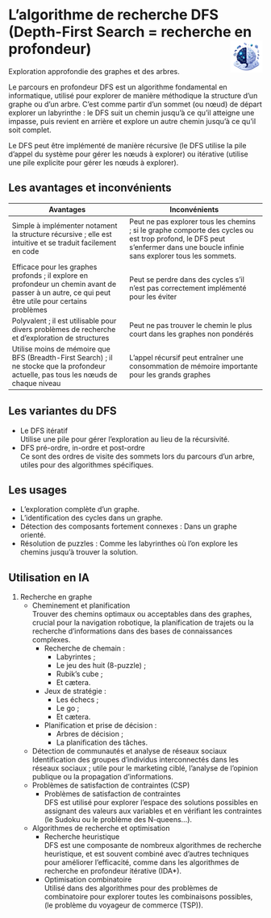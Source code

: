 # **L’algorithme de recherche DFS (Depth-First Search = recherche en profondeur)**<a href="../../"><img src="../../../assets/images/ai1.png" alt="L'intelligence artificielle" align="right" height="64px"></a>

Exploration approfondie des graphes et des arbres.

Le parcours en profondeur DFS est un algorithme fondamental en informatique, utilisé pour explorer de manière méthodique la structure d’un graphe ou d’un arbre. C’est comme partir d’un sommet (ou nœud) de départ explorer un labyrinthe : le DFS suit un chemin jusqu’à ce qu’il atteigne une impasse, puis revient en arrière et explore un autre chemin jusqu’à ce qu’il soit complet.

Le DFS peut être implémenté de manière récursive (le DFS utilise la pile d’appel du système pour gérer les nœuds à explorer) ou itérative (utilise une pile explicite pour gérer les nœuds à explorer).
## **Les avantages et inconvénients**
Avantages | Inconvénients
---|---
Simple à implémenter notament la structure récursive ; elle est intuitive et se traduit facilement en code | Peut ne pas explorer tous les chemins ; si le graphe comporte des cycles ou est trop profond, le DFS peut s’enfermer dans une boucle infinie sans explorer tous les sommets.
Efficace pour les graphes profonds  ; il explore en profondeur un chemin avant de passer à un autre, ce qui peut être utile pour certains problèmes | Peut se perdre dans des cycles s’il n’est pas correctement implémenté pour les éviter
Polyvalent ; il est utilisable pour divers problèmes de recherche et d’exploration de structures | Peut ne pas trouver le chemin le plus court dans les graphes non pondérés
Utilise moins de mémoire que BFS (Breadth-First Search) ; il ne stocke que la profondeur actuelle, pas tous les nœuds de chaque niveau | L’appel récursif peut entraîner une consommation de mémoire importante pour les grands graphes
## **Les variantes du DFS**
* Le DFS itératif  
  Utilise une pile pour gérer l’exploration au lieu de la récursivité.
* DFS pré-ordre, in-ordre et post-ordre  
  Ce sont des ordres de visite des sommets lors du parcours d’un arbre, utiles pour des algorithmes spécifiques.
## **Les usages**
* L’exploration complète d’un graphe.
* L’identification des cycles dans un graphe.
* Détection des composants fortement connexes : Dans un graphe orienté.
* Résolution de puzzles : Comme les labyrinthes où l’on explore les chemins jusqu’à trouver la solution.
## **Utilisation en IA**
1. Recherche en graphe  
   * Cheminement et planification  
     Trouver des chemins optimaux ou acceptables dans des graphes, crucial pour la navigation robotique, la planification de trajets ou la recherche d’informations dans des bases de connaissances complexes.
     * Recherche de chemain :
       * Labyrintes ;
       * Le jeu des huit (8-puzzle) ;
       * Rubik’s cube ;
       * Et cætera.
     * Jeux de stratégie :
       * Les échecs ;
       * Le go ;
       * Et cætera.
     * Planification et prise de décision :
       * Arbres de décision ;
       * La planification des tâches.
   * Détection de communautés et analyse de réseaux sociaux  
     Identification des groupes d’individus interconnectés dans les réseaux sociaux ; utile pour le marketing ciblé, l’analyse de l’opinion publique ou la propagation d’informations.
   * Problèmes de satisfaction de contraintes (CSP)
     * Problèmes de satisfaction de contraintes  
       DFS est utilisé pour explorer l’espace des solutions possibles en assignant des valeurs aux variables et en vérifiant les contraintes (le Sudoku ou le problème des N-queens…).
   * Algorithmes de recherche et optimisation
     * Recherche heuristique  
       DFS est une composante de nombreux algorithmes de recherche heuristique, et est souvent combiné avec d’autres techniques pour améliorer l’efficacité, comme dans les algorithmes de recherche en profondeur itérative (IDA*).
     * Optimisation combinatoire  
       Utilisé dans des algorithmes pour des problèmes de combinatoire pour explorer toutes les combinaisons possibles, (le problème du voyageur de commerce (TSP)).